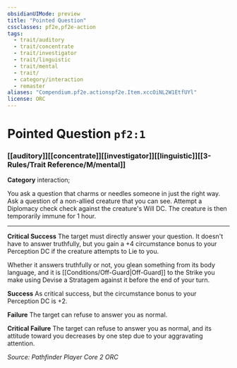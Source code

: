 ```yaml
---
obsidianUIMode: preview
title: "Pointed Question"
cssclasses: pf2e,pf2e-action
tags:
  - trait/auditory
  - trait/concentrate
  - trait/investigator
  - trait/linguistic
  - trait/mental
  - trait/
  - category/interaction
  - remaster
aliases: "Compendium.pf2e.actionspf2e.Item.xccOiNL2W1EtfUYl"
license: ORC
---
```

# Pointed Question `pf2:1`

### [[auditory]][[concentrate]][[investigator]][[linguistic]][[3-Rules/Trait Reference/M/mental]]

**Category** interaction; 




You ask a question that charms or needles someone in just the right way. Ask a question of a non-allied creature that you can see. Attempt a Diplomacy check check against the creature's Will DC. The creature is then temporarily immune for 1 hour.

* * *

**Critical Success** The target must directly answer your question. It doesn't have to answer truthfully, but you gain a +4 circumstance bonus to your Perception DC if the creature attempts to Lie to you.

Whether it answers truthfully or not, you glean something from its body language, and it is [[Conditions/Off-Guard|Off-Guard]] to the Strike you make using Devise a Stratagem against it before the end of your turn.

**Success** As critical success, but the circumstance bonus to your Perception DC is +2.

**Failure** The target can refuse to answer you as normal.

**Critical Failure** The target can refuse to answer you as normal, and its attitude toward you decreases by one step due to your aggravating attention.

*Source: Pathfinder Player Core 2*
*ORC*